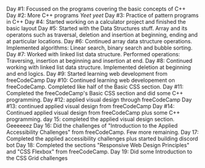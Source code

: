 Day #1: Focussed on the programs covering the basic concepts of C++ <br/>
Day #2: More C++ programs *Yeet yeet* 
Day #3: Practice of pattern programs in C++
Day #4: Started working on a calculator project and finished the basic layout
Day #5: Started with the Data Structures stuff. Array and its operatons such as traversal, deletion and insertion at beginning, ending and at particular locations.
Day #6: Continued array data structure operations. Implemented algorithms: Linear search, binary search and bubble sorting.
Day #7: Worked with linked list data structure. Performed operations: Traversing, insertion at beginning and insertion at end.
Day #8: Continued working with linked list data structure. Implemented deletion at beginning and end logics.
Day #9: Started learning web development from freeCodeCamp
Day #10: Continued learning web developement on freeCodeCamp. Completed like half of the Basic CSS section.
Day #11: Completed the freeCodeCamp's Basic CSS section and did some C++ programming.
Day #12: applied visual design through freeCodeCamp
Day #13: continued applied visual design from freeCodeCamp
Day #14: Continued applied visual design from freeCodeCamp plus some C++ programming.
day 15: completed the applied visual design section. Geeeeeez
Day 16: Did the challenges of "Introduction to the Applied Accessibility Challenges" from freeCodeCamp. Few more remaining.
Day 17: Completed the applied accessibility challenges plus started building discord bot
Day 18: Completed the sections "Responsive Web Design Principles" and "CSS Flexbox" from freeCodeCamp.
Day 19: Did some Introduction to the CSS Grid challenges
